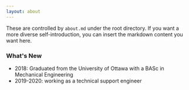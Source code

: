 ```yaml
---
layout: about
---
```


These are controlled by `about.md` under the root directory. If you want a more diverse self-introduction, you can insert the markdown content you want here.

### What's New

- 2018: Graduated from the University of Ottawa with a BASc in Mechanical Engineering
- 2019-2020: working as a technical support engineer
